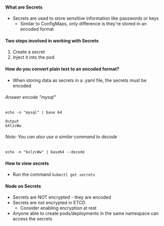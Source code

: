 
#### What are Secrets

- Secrets are used to store sensitive information like passwords or keys
	- Similar to ConfigMaps, only difference is they're stored in an encoded format

#### Two steps involved in working with Secrets

1. Create a secret
2. Inject it into the pod

#### How do you convert plain text to an encoded format?

- When storing data as secrets in a .yaml file, the secrets must be encoded

###### Answer encode "mysql"
```
echo -n "mysql" | base 64

Output
bXlzcWw
```

###### Note: You can also use a similar command to decode

```
echo -n "bxlzcWw" | base64 --decode
```


#### How to view secrets

- Run the command `kubectl get secrets`

#### Node on Secrets

- Secrets are NOT encrypted - they are encoded 
- Secrets are not encrypted in ETCD
	- Consider enabling encryption at rest 
- Anyone able to create pods/deployments in the same namespace can access the secrets
 